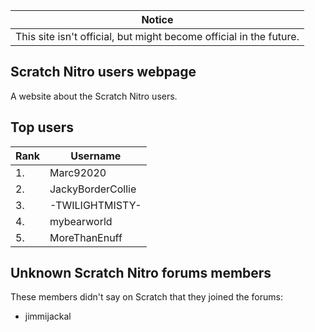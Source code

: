 Notice                                                             |
------------------------------------------------------------------ |
This site isn't official, but might become official in the future. |

## Scratch Nitro users webpage
A website about the Scratch Nitro users.

## Top users
|Rank | Username
| --- | -----------------
| 1.  | Marc92020
| 2.  | JackyBorderCollie
| 3.  | -TWILIGHTMISTY-
| 4.  | mybearworld
| 5.  | MoreThanEnuff

## Unknown Scratch Nitro forums members
These members didn't say on Scratch that they joined the forums:
- jimmijackal

